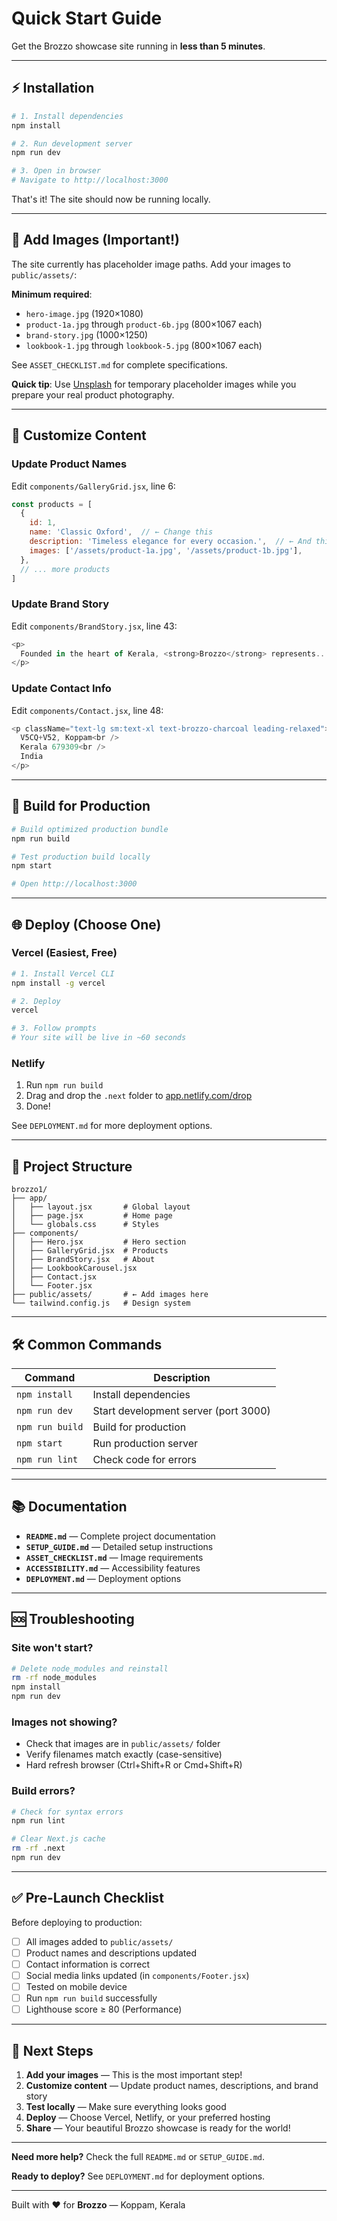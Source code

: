 # Quick Start Guide

Get the Brozzo showcase site running in **less than 5 minutes**.

---

## ⚡ Installation

```bash
# 1. Install dependencies
npm install

# 2. Run development server
npm run dev

# 3. Open in browser
# Navigate to http://localhost:3000
```

That's it! The site should now be running locally.

---

## 📸 Add Images (Important!)

The site currently has placeholder image paths. Add your images to `public/assets/`:

**Minimum required**:
- `hero-image.jpg` (1920×1080)
- `product-1a.jpg` through `product-6b.jpg` (800×1067 each)
- `brand-story.jpg` (1000×1250)
- `lookbook-1.jpg` through `lookbook-5.jpg` (800×1067 each)

See `ASSET_CHECKLIST.md` for complete specifications.

**Quick tip**: Use [Unsplash](https://unsplash.com/s/photos/shoes) for temporary placeholder images while you prepare your real product photography.

---

## 🎨 Customize Content

### Update Product Names

Edit `components/GalleryGrid.jsx`, line 6:

```javascript
const products = [
  {
    id: 1,
    name: 'Classic Oxford',  // ← Change this
    description: 'Timeless elegance for every occasion.',  // ← And this
    images: ['/assets/product-1a.jpg', '/assets/product-1b.jpg'],
  },
  // ... more products
]
```

### Update Brand Story

Edit `components/BrandStory.jsx`, line 43:

```javascript
<p>
  Founded in the heart of Kerala, <strong>Brozzo</strong> represents...
</p>
```

### Update Contact Info

Edit `components/Contact.jsx`, line 48:

```javascript
<p className="text-lg sm:text-xl text-brozzo-charcoal leading-relaxed">
  V5CQ+V52, Koppam<br />
  Kerala 679309<br />
  India
</p>
```

---

## 🚀 Build for Production

```bash
# Build optimized production bundle
npm run build

# Test production build locally
npm start

# Open http://localhost:3000
```

---

## 🌐 Deploy (Choose One)

### Vercel (Easiest, Free)

```bash
# 1. Install Vercel CLI
npm install -g vercel

# 2. Deploy
vercel

# 3. Follow prompts
# Your site will be live in ~60 seconds
```

### Netlify

1. Run `npm run build`
2. Drag and drop the `.next` folder to [app.netlify.com/drop](https://app.netlify.com/drop)
3. Done!

See `DEPLOYMENT.md` for more deployment options.

---

## 📁 Project Structure

```
brozzo1/
├── app/
│   ├── layout.jsx       # Global layout
│   ├── page.jsx         # Home page
│   └── globals.css      # Styles
├── components/
│   ├── Hero.jsx         # Hero section
│   ├── GalleryGrid.jsx  # Products
│   ├── BrandStory.jsx   # About
│   ├── LookbookCarousel.jsx
│   ├── Contact.jsx
│   └── Footer.jsx
├── public/assets/       # ← Add images here
└── tailwind.config.js   # Design system
```

---

## 🛠️ Common Commands

| Command | Description |
|---------|-------------|
| `npm install` | Install dependencies |
| `npm run dev` | Start development server (port 3000) |
| `npm run build` | Build for production |
| `npm start` | Run production server |
| `npm run lint` | Check code for errors |

---

## 📚 Documentation

- **`README.md`** — Complete project documentation
- **`SETUP_GUIDE.md`** — Detailed setup instructions
- **`ASSET_CHECKLIST.md`** — Image requirements
- **`ACCESSIBILITY.md`** — Accessibility features
- **`DEPLOYMENT.md`** — Deployment options

---

## 🆘 Troubleshooting

### Site won't start?

```bash
# Delete node_modules and reinstall
rm -rf node_modules
npm install
npm run dev
```

### Images not showing?

- Check that images are in `public/assets/` folder
- Verify filenames match exactly (case-sensitive)
- Hard refresh browser (Ctrl+Shift+R or Cmd+Shift+R)

### Build errors?

```bash
# Check for syntax errors
npm run lint

# Clear Next.js cache
rm -rf .next
npm run dev
```

---

## ✅ Pre-Launch Checklist

Before deploying to production:

- [ ] All images added to `public/assets/`
- [ ] Product names and descriptions updated
- [ ] Contact information is correct
- [ ] Social media links updated (in `components/Footer.jsx`)
- [ ] Tested on mobile device
- [ ] Run `npm run build` successfully
- [ ] Lighthouse score ≥ 80 (Performance)

---

## 🎯 Next Steps

1. **Add your images** — This is the most important step!
2. **Customize content** — Update product names, descriptions, and brand story
3. **Test locally** — Make sure everything looks good
4. **Deploy** — Choose Vercel, Netlify, or your preferred hosting
5. **Share** — Your beautiful Brozzo showcase is ready for the world!

---

**Need more help?** Check the full `README.md` or `SETUP_GUIDE.md`.

**Ready to deploy?** See `DEPLOYMENT.md` for deployment options.

---

Built with ❤️ for **Brozzo** — Koppam, Kerala


